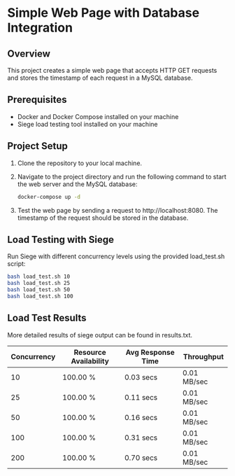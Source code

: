 # Simple Web Page with Database Integration

## Overview
This project creates a simple web page that accepts HTTP GET requests and stores the timestamp of each request in a MySQL database.

## Prerequisites
- Docker and Docker Compose installed on your machine
- Siege load testing tool installed on your machine

## Project Setup

1. Clone the repository to your local machine.

2. Navigate to the project directory and run the following command to start the web server and the MySQL database:

   ```bash
   docker-compose up -d
    ```
3. Test the web page by sending a request to http://localhost:8080. The timestamp of the request should be stored in the database.

## Load Testing with Siege

Run Siege with different concurrency levels using the provided load_test.sh script:

   ```bash
   bash load_test.sh 10
   bash load_test.sh 25
   bash load_test.sh 50
   bash load_test.sh 100
   ```

## Load Test Results

More detailed results of siege output can be found in results.txt. 

<table>
  <thead>
    <tr>
      <th>Concurrency</th>
      <th>Resource Availability</th>
      <th>Avg Response Time</th>
      <th>Throughput</th>
    </tr>
  </thead>
  <tbody>
    <tr>
      <td>10</td>
      <td>100.00 %</td>
      <td>0.03 secs</td>
      <td>0.01 MB/sec</td>
    </tr>
    <tr>
      <td>25</td>
      <td>100.00 %</td>
      <td>0.11 secs</td>
      <td>0.01 MB/sec</td>
    </tr>
    <tr>
      <td>50</td>
      <td>100.00 %</td>
      <td>0.16 secs</td>
      <td>0.01 MB/sec</td>
    </tr>
    <tr>
      <td>100</td>
      <td>100.00 %</td>
      <td>0.31 secs</td>
      <td>0.01 MB/sec</td>
    </tr>
    <tr>
      <td>200</td>
      <td>100.00 %</td>
      <td>0.70 secs</td>
      <td>0.01 MB/sec</td>
    </tr>
  </tbody>
</table>
